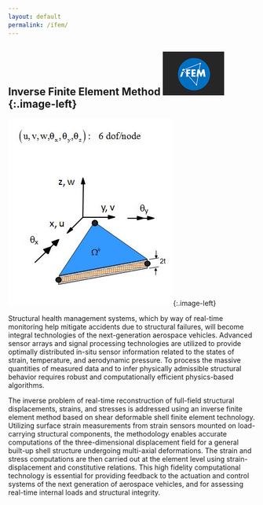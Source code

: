 ```yaml
---
layout: default
permalink: /ifem/
---
```


## Inverse Finite Element Method ![](/assets/img/ifem_logo_header.png){:.image-left}


![](/assets/img/iMin3.jpg){:.image-left}

Structural health management systems, which by way of real-time monitoring
help mitigate accidents due to structural failures, will become integral
technologies of the next-generation aerospace vehicles. Advanced sensor arrays
and signal processing technologies are utilized to provide optimally distributed
in-situ sensor information related to the states of strain, temperature, and
aerodynamic pressure. To process the massive quantities of measured data and to
infer physically admissible structural behavior requires robust and computationally
efficient physics-based algorithms.


The inverse problem of real-time reconstruction of full-field structural displacements,
strains, and stresses is addressed using an inverse finite element method based on shear
deformable shell finite element technology. Utilizing surface strain measurements from
strain sensors mounted on load-carrying structural components, the methodology enables
accurate computations of the three-dimensional displacement field for a general built-up
shell structure undergoing multi-axial deformations. The strain and stress computations
are then carried out at the element level using strain-displacement and constitutive
relations. This high fidelity computational technology is essential for providing
feedback to the actuation and control systems of the next generation of aerospace vehicles,
and for assessing real-time internal loads and structural integrity.
